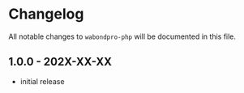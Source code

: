 # Changelog

All notable changes to `wabondpro-php` will be documented in this file.

## 1.0.0 - 202X-XX-XX

- initial release
